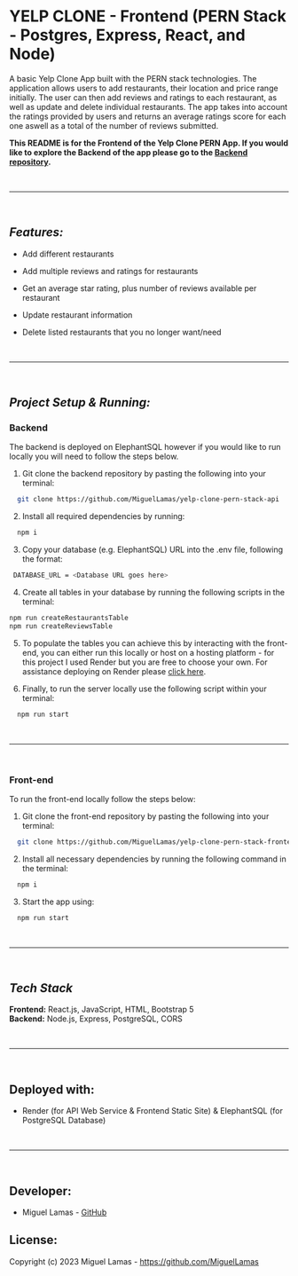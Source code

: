 
# YELP CLONE - Frontend (PERN Stack - Postgres, Express, React, and Node)

A basic Yelp Clone App built with the PERN stack technologies. The application allows users to add restaurants, their location and price range initially. The user can then add reviews and ratings to each restaurant, as well as update and delete individual restaurants. The app takes into account the ratings provided by users and returns an average ratings score for each one aswell as a total of the number of reviews submitted.

**This README is for the Frontend of the Yelp Clone PERN App. If you would like to explore the Backend of the app please go to the [Backend repository](https://github.com/MiguelLamas/yelp-clone-pern-stack-api).**

<br />

---

<br />

## **_Features:_** 
- Add different restaurants
- Add multiple reviews and ratings for restaurants
- Get an average star rating, plus number of reviews available per restaurant
- Update restaurant information
- Delete listed restaurants that you no longer want/need

  <br />

---

<br />

## *_Project Setup & Running:_*

### **Backend**

The backend is deployed on ElephantSQL however if you would like to run locally you will need to follow the steps below.

1. Git clone the backend repository by pasting the following into your terminal:

```bash
  git clone https://github.com/MiguelLamas/yelp-clone-pern-stack-api
```

2. Install all required dependencies by running:

```bash
  npm i
```

3. Copy your database (e.g. ElephantSQL) URL into the .env file, following the format:

```bash
 DATABASE_URL = <Database URL goes here>
```

4. Create all tables in your database by running the following scripts in the terminal:

```bash
npm run createRestaurantsTable
npm run createReviewsTable
```

5. To populate the tables you can achieve this by interacting with the front-end, you can either run this locally or host on a hosting platform - for this project I used Render but you are free to choose your own. For assistance deploying on Render please [click here](https://render.com/docs).

6. Finally, to run the server locally use the following script within your terminal:

```bash
  npm run start
```

<br />

---

<br />

### **Front-end**

To run the front-end locally follow the steps below:

1. Git clone the front-end repository by pasting the following into your terminal:

```bash
  git clone https://github.com/MiguelLamas/yelp-clone-pern-stack-frontend
```

2. Install all necessary dependencies by running the following command in the terminal:

```bash
  npm i
```

3. Start the app using:

```bash
  npm run start
```
<br/>

---

<br />

## **_Tech Stack_**

**Frontend:**  React.js, JavaScript, HTML, Bootstrap 5
</br>
**Backend:**  Node.js, Express, PostgreSQL, CORS

<br/>

---

<br />


## Deployed with:

* Render (for API Web Service & Frontend Static Site) & ElephantSQL (for PostgreSQL Database)

<br/>

---

<br />

## Developer:

* Miguel Lamas - [GitHub](https://github.com/MiguelLamas)

## License:

Copyright (c) 2023 Miguel Lamas - https://github.com/MiguelLamas

